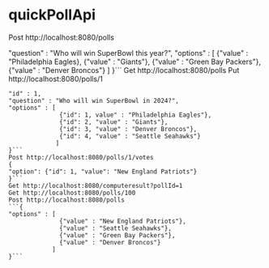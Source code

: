 # quickPollApi
Post http://localhost:8080/polls

"question" : "Who will win SuperBowl this year?",
"options" : [
              {"value" : "Philadelphia Eagles},
              {"value" : "Giants"},
              {"value" : "Green Bay Packers"},
              {"value" : "Denver Broncos"}
             ]
}```
Get http://localhost:8080/polls
Put http://localhost:8080/polls/1
```{
"id" : 1,
"question" : "Who will win SuperBowl in 2024?",
"options" : [
              {"id": 1, value" : "Philadelphia Eagles"},
              {"id": 2, "value" : "Giants"},
              {"id": 3, "value" : "Denver Broncos"},
              {"id": 4, "value" : "Seattle Seahawks"}
             ]
}```
Post http://localhost:8080/polls/1/votes
{
"option": {"id": 1, "value": "New England Patriots"}
}```
Get http://localhost:8080/computeresult?pollId=1
Get http://localhost:8080/polls/100
Post http://localhost:8080/polls
```{
"options" : [
              {"value" : "New England Patriots"},
              {"value" : "Seattle Seahawks"},
              {"value" : "Green Bay Packers"},
              {"value" : "Denver Broncos"}
            ]
}```
